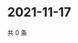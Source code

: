 # 2021-11-17

共 0 条

<!-- BEGIN WEIBO -->
<!-- 最后更新时间 Wed Nov 17 2021 10:30:57 GMT+0800 (China Standard Time) -->

<!-- END WEIBO -->
